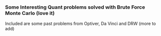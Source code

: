 ### Some Interesting Quant problems solved with Brute Force Monte Carlo (love it)

Included are some past problems from Optiver, Da Vinci and DRW (more to add)